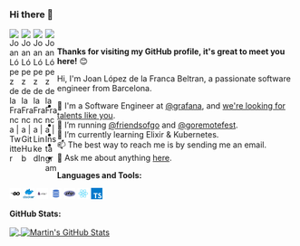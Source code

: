 ### Hi there 👋

<a href="https://twitter.com/joanjan14">
  <img align="left" alt="Joan López de la Franca | Twitter" width="21px" src="https://raw.githubusercontent.com/joanlopez/joanlopez/master/assets/twitter.png" />
</a>
<a href="https://github.com/joanlopez">
  <img align="left" alt="Joan López de la Franca | GitHub" width="21px" src="https://raw.githubusercontent.com/joanlopez/joanlopez/master/assets/github.png" />
</a>
<a href="https://www.linkedin.com/in/joanlopez1/">
  <img align="left" alt="Joan López de la Franca | LinkedIn" width="21px" src="https://raw.githubusercontent.com/joanlopez/joanlopez/master/assets/linkedin.png" />
</a>
<a href="https://www.instagram.com/joanjan14/">
  <img align="left" alt="Joan López de la Franca | Instagram" width="21px" src="https://raw.githubusercontent.com/joanlopez/joanlopez/master/assets/instagram.png" />
</a>

<br />

**Thanks for visiting my GitHub profile, it's great to meet you here!** 😊

Hi, I'm Joan López de la Franca Beltran, a passionate software engineer from Barcelona.

- 🔭 I'm a Software Engineer at [@grafana](https://github.com/grafana), and [we're looking for talents like you](https://grafana.com/about/careers/).
- 👯 I’m running [@friendsofgo](https://github.com/friendsofgo) and [@goremotefest](https://github.com/goremotefest).
- 🌱 I’m currently learning Elixir & Kubernetes.
- 📫 The best way to reach me is by sending me an email.
- 💬 Ask me about anything [here](https://github.com/joanlopez/joanlopez/issues).

**Languages and Tools:**  

<code><img height="20" src="https://raw.githubusercontent.com/github/explore/80688e429a7d4ef2fca1e82350fe8e3517d3494d/topics/go/go.png"></code>
<code><img height="20" src="https://raw.githubusercontent.com/github/explore/80688e429a7d4ef2fca1e82350fe8e3517d3494d/topics/docker/docker.png"></code>
<code><img height="20" src="https://raw.githubusercontent.com/github/explore/d106aa3f6fa091ab80ab5c8cf0d931baff3caaea/topics/elixir/elixir.png"></code>
<code><img height="20" src="https://raw.githubusercontent.com/github/explore/80688e429a7d4ef2fca1e82350fe8e3517d3494d/topics/sql/sql.png"></code>
<code><img height="20" src="https://raw.githubusercontent.com/github/explore/ccc16358ac4530c6a69b1b80c7223cd2744dea83/topics/php/php.png"></code>
<code><img height="20" src="https://raw.githubusercontent.com/github/explore/80688e429a7d4ef2fca1e82350fe8e3517d3494d/topics/react/react.png"></code>
<code><img height="20" src="https://raw.githubusercontent.com/github/explore/80688e429a7d4ef2fca1e82350fe8e3517d3494d/topics/typescript/typescript.png"></code>    

**GitHub Stats:**  

<a href="https://github.com/MartinHeinz/MartinHeinz">
  <img align="center" src="https://github-readme-stats.vercel.app/api/top-langs/?username=joanlopez&hide=java,html,objective-c&title_color=ffffff&text_color=c9cacc&icon_color=2bbc8a&bg_color=1d1f21" />
</a>
<a href="https://github.com/MartinHeinz/MartinHeinz">
  <img align="center" src="https://github-readme-stats.vercel.app/api?username=joanlopez&show_icons=true&line_height=27&count_private=true&title_color=ffffff&text_color=c9cacc&icon_color=2bbc8a&bg_color=1d1f21" alt="Martin's GitHub Stats" />
</a>
